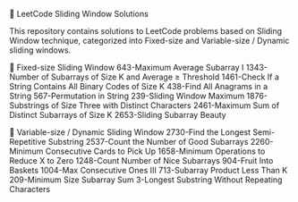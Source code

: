 🚀 LeetCode Sliding Window Solutions

This repository contains solutions to LeetCode problems based on Sliding Window technique, categorized into Fixed-size and Variable-size / Dynamic sliding windows.

📌 Fixed-size Sliding Window
643-Maximum Average Subarray I
1343-Number of Subarrays of Size K and Average ≥ Threshold
1461-Check If a String Contains All Binary Codes of Size K
438-Find All Anagrams in a String
567-Permutation in String
239-Sliding Window Maximum
1876-Substrings of Size Three with Distinct Characters
2461-Maximum Sum of Distinct Subarrays of Size K
2653-Sliding Subarray Beauty

📌 Variable-size / Dynamic Sliding Window
2730-Find the Longest Semi-Repetitive Substring
2537-Count the Number of Good Subarrays
2260-Minimum Consecutive Cards to Pick Up
1658-Minimum Operations to Reduce X to Zero
1248-Count Number of Nice Subarrays
904-Fruit Into Baskets
1004-Max Consecutive Ones III
713-Subarray Product Less Than K
209-Minimum Size Subarray Sum
3-Longest Substring Without Repeating Characters
